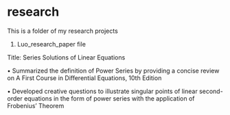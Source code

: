 # research
This is a folder of my research projects
1. Luo_research_paper file

Title: Series Solutions of Linear Equations

• Summarized the definition of Power Series by providing a concise review on A First Course in Differential 
Equations, 10th Edition

• Developed creative questions to illustrate singular points of linear second-order equations in the form of 
power series with the application of Frobenius’ Theorem
